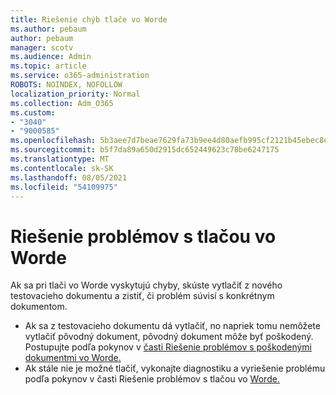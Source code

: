 ```yaml
---
title: Riešenie chýb tlače vo Worde
ms.author: pebaum
author: pebaum
manager: scotv
ms.audience: Admin
ms.topic: article
ms.service: o365-administration
ROBOTS: NOINDEX, NOFOLLOW
localization_priority: Normal
ms.collection: Adm_O365
ms.custom:
- "3040"
- "9000585"
ms.openlocfilehash: 5b3aee7d7beae7629fa73b9ee4d80aefb995cf2121b45ebec8e224c28c99489e
ms.sourcegitcommit: b5f7da89a650d2915dc652449623c78be6247175
ms.translationtype: MT
ms.contentlocale: sk-SK
ms.lasthandoff: 08/05/2021
ms.locfileid: "54109975"
---
```

# <a name="resolving-print-failures-in-word"></a>Riešenie problémov s tlačou vo Worde

Ak sa pri tlači vo Worde vyskytujú chyby, skúste vytlačiť z nového testovacieho dokumentu a zistiť, či problém súvisí s konkrétnym dokumentom.

- Ak sa z testovacieho dokumentu dá vytlačiť, no napriek tomu nemôžete vytlačiť pôvodný dokument, pôvodný dokument môže byť poškodený. Postupujte podľa pokynov v [časti Riešenie problémov s poškodenými dokumentmi vo Worde.](https://docs.microsoft.com/office/troubleshoot/word/damaged-documents-in-word#update-microsoft-office-and-windows)
- Ak stále nie je možné tlačiť, vykonajte diagnostiku a vyriešenie problému podľa pokynov v časti Riešenie problémov s tlačou vo [Worde.](https://docs.microsoft.com/office/troubleshoot/word/print-failures-in-word)